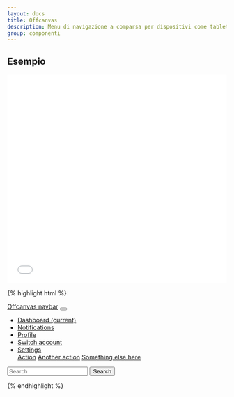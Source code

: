 ```yaml
---
layout: docs
title: Offcanvas
description: Menu di navigazione a comparsa per dispositivi come tablet o smartphone.
group: componenti
---
```


## Esempio

<style>
  /* Style override for Documentation purposes */

  .bd-example {
    height: 480px;
  }
</style>

<div class="bd-example">
    <iframe class="iframe" data-role="window" src="../../esempi/offcanvas/componente.html" sandbox="allow-same-origin allow-scripts allow-forms" marginwidth="0" marginheight="0" vspace="0" hspace="0" scrolling="yes" frameborder="0" width="100%" height="100%">
            </iframe>
</div>

{% highlight html %}
<nav class="navbar navbar-expand-md fixed-top navbar-dark bg-dark">
  <a class="navbar-brand" href="#">Offcanvas navbar</a>
  <button class="navbar-toggler p-0 border-0 ml-auto" type="button" data-toggle="offcanvas">
    <span class="navbar-toggler-icon"></span>
  </button>

  <div class="navbar-collapse offcanvas-collapse" id="navbarsExampleDefault">
    <ul class="navbar-nav mr-auto">
      <li class="nav-item active">
        <a class="nav-link" href="#">Dashboard <span class="sr-only">(current)</span></a>
      </li>
      <li class="nav-item">
        <a class="nav-link" href="#">Notifications</a>
      </li>
      <li class="nav-item">
        <a class="nav-link" href="#">Profile</a>
      </li>
      <li class="nav-item">
        <a class="nav-link" href="#">Switch account</a>
      </li>
      <li class="nav-item dropdown">
        <a class="nav-link dropdown-toggle" href="http://example.com" id="dropdown01" data-toggle="dropdown" aria-haspopup="true" aria-expanded="false">Settings</a>
        <div class="dropdown-menu" aria-labelledby="dropdown01">
          <a class="dropdown-item" href="#">Action</a>
          <a class="dropdown-item" href="#">Another action</a>
          <a class="dropdown-item" href="#">Something else here</a>
        </div>
      </li>
    </ul>
    <form class="form-inline my-2 my-lg-0">
      <input class="form-control mr-sm-2" type="text" placeholder="Search" aria-label="Search">
      <button class="btn btn-outline-success my-2 my-sm-0" type="submit">Search</button>
    </form>
  </div>
</nav>
{% endhighlight %}

